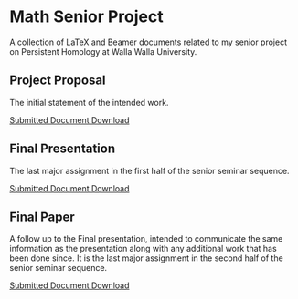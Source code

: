 # Math Senior Project

A collection of LaTeX and Beamer documents related to my senior project on Persistent Homology at Walla Walla University.

## Project Proposal

The initial statement of the intended work.

[Submitted Document Download](https://github.com/stephenermshar/math-senior-project/releases/download/preliminaries/proposal-main.pdf)

## Final Presentation

The last major assignment in the first half of the senior seminar sequence.

[Submitted Document Download](https://github.com/stephenermshar/math-senior-project/releases/download/beamer-final-draft-1/final-beamer-main.pdf)

## Final Paper

A follow up to the Final presentation, intended to communicate the same information
as the presentation along with any additional work that has been done since. It is
the last major assignment in the second half of the senior seminar sequence.

[Submitted Document Download](https://github.com/stephenermshar/math-senior-project/releases/download/paper-final-draft/final-paper-main.pdf)
